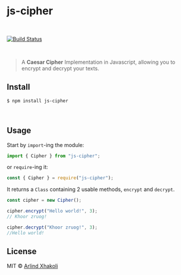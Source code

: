 # js-cipher

<br/>

[![Build Status](https://travis-ci.org/ArlindXh/caesar-cipher.svg?branch=master)][travis-url]

<br/>

> A **Caesar Cipher** Implementation in Javascript, allowing you to encrypt and decrypt your texts.

## Install

```
$ npm install js-cipher
```

<br/>

## Usage

Start by `import`-ing the module:

```js
import { Cipher } from "js-cipher";
```

or `require`-ing it:

```js
const { Cipher } = require("js-cipher");
```

It returns a `Class` containing 2 usable methods, `encrypt` and `decrypt`.

```js
const cipher = new Cipher();

cipher.encrypt("Hello world!", 3);
// Khoor zruog!

cipher.decrypt("Khoor zruog!", 3);
//Hello world!
```

## License

MIT © [Arlind Xhakoli](https://github.com/ArlindXh)

[travis-url]: https://travis-ci.org/ArlindXh/caesar-cipher
